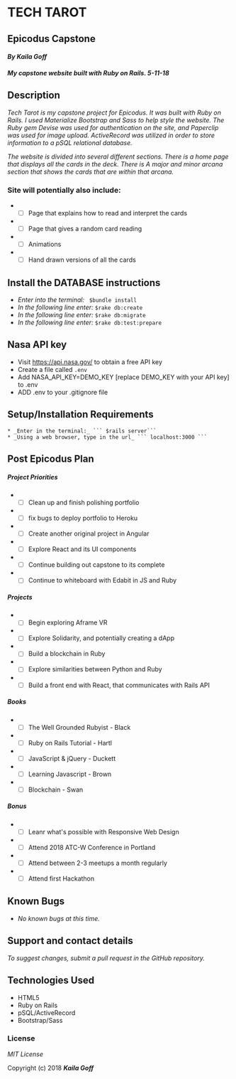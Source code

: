 # TECH TAROT
## Epicodus Capstone

#### _By Kaila Goff_   

#### _My capstone website built with Ruby on Rails. 5-11-18_

<!-- <kbd><img src="app/assets/images/screenshot.png"></kbd> -->

## Description
_Tech Tarot is my capstone project for Epicodus. It was built with Ruby on Rails. I used  Materialize Bootstrap and Sass to help style the website. The Ruby gem Devise was used for authentication on the site, and Paperclip was used for image upload. ActiveRecord was utilized in order to store information to a pSQL relational database._

_The website is divided into several different sections. There is a home page that displays all the cards in the deck. There is A major and minor arcana section that shows the cards that are within that arcana._

### Site will potentially also include:

  * - [ ] Page that explains how to read and interpret the cards
  * - [ ] Page that gives a random card reading
  * - [ ] Animations
  * - [ ] Hand drawn versions of all the cards

## Install the DATABASE instructions

  * _Enter into the terminal:_ ``` $bundle install```
  * _In the following line enter:_ ```$rake db:create```
  * _In the following line enter:_ ```$rake db:migrate```
  * _In the following line enter:_ ```$rake db:test:prepare```

## Nasa API key

  * Visit https://api.nasa.gov/ to obtain a free API key
  * Create a file called `.env`
  * Add NASA_API_KEY=DEMO_KEY [replace DEMO_KEY with your API key] to .env
  * ADD .env to your .gitignore file


## Setup/Installation Requirements

    * _Enter in the terminal:_ ``` $rails server```
    * _Using a web browser, type in the url_ ``` localhost:3000 ```


## Post Epicodus Plan

##### Project Priorities
  * - [ ] Clean up and finish polishing portfolio
  * - [ ] fix bugs to deploy portfolio to Heroku
  * - [ ] Create another original project in Angular
  * - [ ] Explore React and its UI components
  * - [ ] Continue building out capstone to its complete
  * - [ ] Continue to whiteboard with Edabit in JS and Ruby

##### Projects
  * - [ ] Begin exploring Aframe VR
  * - [ ] Explore Solidarity, and potentially creating a dApp
  * - [ ] Build a blockchain in Ruby
  * - [ ] Explore similarities between Python and Ruby
  * - [ ] Build a front end with React, that communicates with Rails API

##### Books
  * - [ ] The Well Grounded Rubyist - Black
  * - [ ] Ruby on Rails Tutorial - Hartl
  * - [ ] JavaScript & jQuery - Duckett
  * - [ ] Learning Javascript - Brown
  * - [ ] Blockchain - Swan

##### Bonus
  * - [ ] Leanr what's possible with Responsive Web Design
  * - [ ] Attend 2018 ATC-W Conference in Portland
  * - [ ] Attend between 2-3 meetups a month regularly
  * - [ ] Attend first Hackathon

## Known Bugs

  * _No known bugs at this time._

## Support and contact details

  _To suggest changes, submit a pull request in the GitHub repository._

## Technologies Used

  * HTML5
  * Ruby on Rails
  * pSQL/ActiveRecord
  * Bootstrap/Sass

### License

  *MIT License*

Copyright (c) 2018 **_Kaila Goff_**
